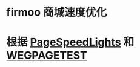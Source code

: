 # firmoo 商城速度优化
# 根据 [PageSpeedLights](https://developers.google.com/speed/pagespeed/insights/?hl=zh-cn) 和 [WEGPAGETEST](https://webpagetest.org/easy.php)
